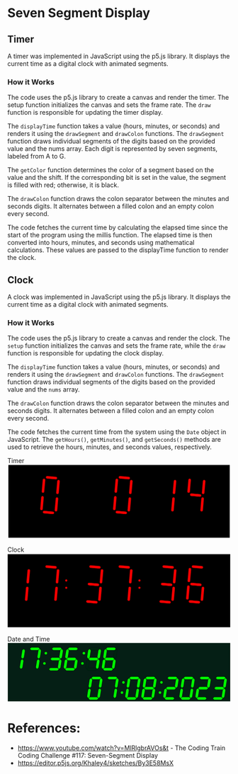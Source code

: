 # Seven Segment Display

## Timer

A timer was implemented in JavaScript using the p5.js library. It displays the current time as a digital clock with animated segments.

### How it Works

The code uses the p5.js library to create a canvas and render the timer. The setup function initializes the canvas and sets the frame rate. The `draw` function is responsible for updating the timer display.

The `displayTime` function takes a value (hours, minutes, or seconds) and renders it using the `drawSegment` and `drawColon` functions. The `drawSegment` function draws individual segments of the digits based on the provided value and the nums array. Each digit is represented by seven segments, labeled from A to G.

The `getColor` function determines the color of a segment based on the value and the shift. If the corresponding bit is set in the value, the segment is filled with red; otherwise, it is black.

The `drawColon` function draws the colon separator between the minutes and seconds digits. It alternates between a filled colon and an empty colon every second.

The code fetches the current time by calculating the elapsed time since the start of the program using the millis function. The elapsed time is then converted into hours, minutes, and seconds using mathematical calculations. These values are passed to the displayTime function to render the clock.

## Clock

A clock was implemented in JavaScript using the p5.js library. It displays the current time as a digital clock with animated segments.

### How it Works

The code uses the p5.js library to create a canvas and render the clock. The `setup` function initializes the canvas and sets the frame rate, while the `draw` function is responsible for updating the clock display.

The `displayTime` function takes a value (hours, minutes, or seconds) and renders it using the `drawSegment` and `drawColon` functions. The `drawSegment` function draws individual segments of the digits based on the provided value and the `nums` array.

The `drawColon` function draws the colon separator between the minutes and seconds digits. It alternates between a filled colon and an empty colon every second.

The code fetches the current time from the system using the `Date` object in JavaScript. The `getHours()`, `getMinutes()`, and `getSeconds()` methods are used to retrieve the hours, minutes, and seconds values, respectively.

Timer
![Timer](image-2.png)

Clock
![Clock](image-1.png)

Date and Time
![Date and Time](image.png)

# References:
- https://www.youtube.com/watch?v=MlRlgbrAVOs&t - The Coding Train Coding Challenge #117: Seven-Segment Display
- https://editor.p5js.org/Khaley4/sketches/By3E58MsX